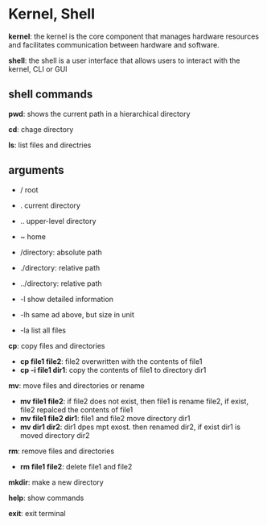 # Kernel, Shell

__kernel__: the kernel is the core component that manages hardware resources and facilitates communication between hardware and software.

__shell__:  the shell is a user interface that allows users to interact with the kernel, CLI or GUI

## shell commands

__pwd__: shows the current path in a hierarchical directory

__cd__: chage directory

__ls__: list files and directries

## arguments
  * / root
  * . current directory
  * .. upper-level directory
  * ~ home
  * /directory: absolute path
  * ./directory: relative path
  * ../directory: relative path

  * -l show detailed information
  * -lh same ad above, but size in unit
  * -la list all files

__cp__: copy files and directories
 * __cp file1 file2__: file2 overwritten with the contents of file1
 * __cp -i file1 dir1__: copy the contents of file1 to directory dir1 

__mv__: move files and directories or rename
 * __mv file1 file2__: if file2 does not exist, then file1 is rename file2, if exist, file2 repalced the contents of file1
 * __mv file1 file2 dir1__: file1 and file2 move directory dir1
 * __mv dir1 dir2__: dir1 dpes mpt exost. then renamed dir2, if exist dir1 is moved directory dir2


__rm__: remove files and directories
 * __rm file1 file2__: delete file1 and file2

__mkdir__: make a new directory

__help__: show commands

__exit__: exit terminal
